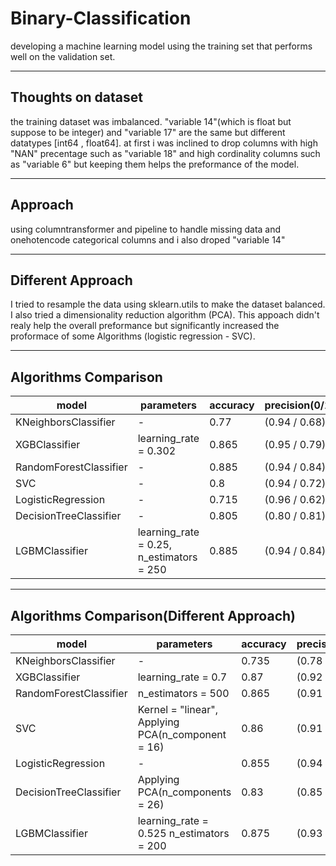 # Binary-Classification
developing a machine learning model using the training set that performs well on the validation set.

----

## Thoughts on dataset

the training dataset was imbalanced. "variable 14"(which is float but suppose to be integer) and "variable 17" are the same but different datatypes [int64 , float64]. at first i was inclined to drop columns with high "NAN" precentage such as "variable 18" and high cordinality columns such as "variable 6" but keeping them helps the preformance of the model. 

----

## Approach

using columntransformer and pipeline to handle missing data and onehotencode categorical columns and i also droped "variable 14"

----

## Different Approach

I tried to resample the data using sklearn.utils to make the dataset balanced. I also tried a dimensionality reduction algorithm (PCA).
This appoach didn't realy help the overall preformance but significantly increased the proformace of some Algorithms (logistic regression - SVC).

----

## Algorithms Comparison

| model                  | parameters                              | accuracy | precision(0/1) | f1_score(0/1) | 
|------------------------|-----------------------------------------|----------|----------------|---------------|
| KNeighborsClassifier   | -                                       | 0.77     | (0.94 / 0.68)  | (0.74 / 0.79) |
| XGBClassifier          | learning_rate = 0.302                   | 0.865    | (0.95 / 0.79)  | (0.86 / 0.87) |   
| RandomForestClassifier | -                                       | 0.885    | (0.94 / 0.84)  | (0.89 / 0.88) |   
| SVC                    | -                                       | 0.8      | (0.94 / 0.72)  | (0.78 / 0.81) |   
| LogisticRegression     | -                                       | 0.715    | (0.96 / 0.62)  | (0.65 / 0.76) |   
| DecisionTreeClassifier | -                                       | 0.805    | (0.80 / 0.81)  | (0.82 / 0.78) |   
| LGBMClassifier         | learning_rate = 0.25, n_estimators = 250 | 0.885    | (0.94 / 0.84)  | (0.89 / 0.88) |   

----------

## Algorithms Comparison(Different Approach)

| model                  	| parameters                                        	| accuracy 	| precision(0/1) 	| f1_score(0/1) 	 
|------------------------	|---------------------------------------------------	|----------	|----------------	|---------------
| KNeighborsClassifier   	| -                                                 	| 0.735    	| (0.78 / 0.69)  	| (0.74 / 0.73) 	
| XGBClassifier          	| learning_rate = 0.7                               	| 0.87     	| (0.92 / 0.83)  	| (0.87 / 0.87) 	
| RandomForestClassifier 	| n_estimators = 500                                	| 0.865    	| (0.91 / 0.82)  	| (0.87 / 0.86)  
| SVC                    	| Kernel = "linear", Applying PCA(n_component = 16) 	| 0.86     	| (0.91 / 0.80)  	| (0.86 / 0.85)  
| LogisticRegression     	| -                                                 	| 0.855    	| (0.94 / 0.79)  	| (0.85 / 0.86)   
| DecisionTreeClassifier 	| Applying PCA(n_components = 26)                   	| 0.83     	| (0.85 / 0.80)  	| (0.84 / 0.82)  
| LGBMClassifier         	| learning_rate = 0.525 n_estimators = 200          	| 0.875    	| (0.93 / 0.83)  	| (0.88 / 0.87) 
